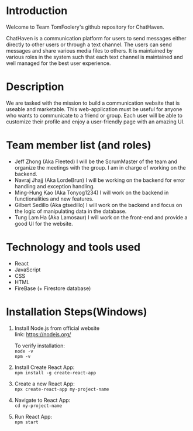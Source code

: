 # Introduction

Welcome to Team TomFoolery's github repository for ChatHaven.

ChatHaven is a communication platform for users to send messages either directly to other users or through a text channel. The users can send messages and share various media files to others. It is maintained by various roles in the system such that each text channel is maintained and well managed for the best user experience.

# Description
We are tasked with the mission to build a communication website that is useable and marketable. This web-application must be useful for anyone who wants to communicate to a friend or group. Each user will be able to customize their profile and enjoy a user-friendly page with an amazing UI.

# Team member list (and roles)

- Jeff Zhong (Aka Fleeted)
      I will be the ScrumMaster of the team and organize the meetings with the group. I am in charge of working on the backend.
- Navraj Jhajj (Aka LordeBrun)
      I will be working on the backend for error handling and exception handling.
- Ming-Hung Kao (Aka Tonyog1234)
      I will work on the backend in functionalities and new features.
- Gilbert Sedillo (Aka gtsedillo)
      I will work on the backend and focus on the logic of manipulating data in the database.
- Tung Lam Ha (Aka Lamosaur)
      I will work on the front-end and provide a good UI for the website.

# Technology and tools used

- React
- JavaScript
- CSS
- HTML
- FireBase (+ Firestore database)

# Installation Steps(Windows)

1. Install Node.js from official website<br/>
   link: https://nodejs.org/ <br/>

   To verify installation: <br/>
   `node -v`<br/>
   `npm -v`<br/>

2.  Install Create React App:<br/>
    `npm install -g create-react-app`<br/>

3. Create a new React App:<br/>
    `npx create-react-app my-project-name`<br/>

4.  Navigate to React App:<br/>
    `cd my-project-name`<br/>

5. Run React App:<br/>
    `npm start`<br/>
